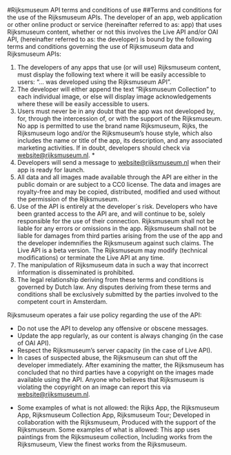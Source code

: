 #Rijksmuseum API terms and conditions of use
##Terms and conditions for the use of the Rijksmuseum APIs.
The developer of an app, web application or other online product or service (hereinafter referred to as: app) that uses Rijksmuseum content, whether or not this involves the Live API and/or OAI API, (hereinafter referred to as: the developer) is bound by the following terms and conditions governing the use of Rijksmuseum data and Rijksmuseum APIs:

1. The developers of any apps that use (or will use) Rijksmuseum content, must display the following text where it will be easily accessible to users: “... was developed using the Rijksmuseum API”.
2. The developer will either append the text “Rijksmuseum Collection” to each individual image, or else will display image acknowledgements where these will be easily accessible to users.
3. Users must never be in any doubt that the app was not developed by, for, through the intercession of, or with the support of the Rijksmuseum. No app is permitted to use the brand name Rijksmuseum, Rijks, the Rijksmuseum logo and/or the Rijksmuseum’s house style, which also includes the name or title of the app, its description, and any associated marketing activities. If in doubt, developers should check via website@rijksmuseum.nl. *
4. Developers will send a message to website@rijksmuseum.nl when their app is ready for launch.
5. All data and all images made available through the API are either in the public domain or are subject to a CC0 license. The data and images are royalty-free and may be copied, distributed, modified and used without the permission of the Rijksmuseum.
6. Use of the API is entirely at the developer´s risk. Developers who have been granted access to the API are, and will continue to be, solely responsible for the use of their connection. Rijksmuseum shall not be liable for any errors or omissions in the app. Rijksmuseum shall not be liable for damages from third parties arising from the use of the app and the developer indemnifies the Rijksmuseum against such claims. The Live API is a beta version. The Rijksmuseum may modify (technical modifications) or terminate the Live API at any time.
7. The manipulation of Rijksmuseum data in such a way that incorrect information is disseminated is prohibited.
8. The legal relationship deriving from these terms and conditions is governed by Dutch law. Any disputes deriving from these terms and conditions shall be exclusively submitted by the parties involved to the competent court in Amsterdam.

Rijksmuseum operates a fair use policy regarding the use of the API:

- Do not use the API to develop any offensive or obscene messages.
- Update the app regularly, as our content is always changing (in the case of OAI API).
- Respect the Rijksmuseum’s server capacity (in the case of Live API).
- In cases of suspected abuse, the Rijksmuseum can shut off the developer immediately.
After examining the matter, the Rijksmuseum has concluded that no third parties have a copyright on the images made available using the API. Anyone who believes that Rijksmuseum is violating the copyright on an image can report this via website@rijksmuseum.nl.

* Some examples of what is not allowed: the Rijks App, the Rijksmuseum App, Rijksmuseum Collection App, Rijksmuseum Tour; Developed in collaboration with the Rijksmuseum, Produced with the support of the Rijksmuseum. Some examples of what is allowed: This app uses paintings from the Rijksmuseum collection, Including works from the Rijksmuseum, View the finest works from the Rijksmuseum.
